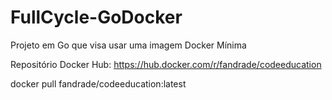 # FullCycle-GoDocker
Projeto em Go que visa usar uma imagem Docker Mínima

Repositório Docker Hub: https://hub.docker.com/r/fandrade/codeeducation

docker pull fandrade/codeeducation:latest

